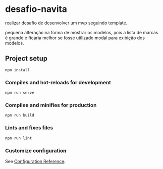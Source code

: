 # desafio-navita
realizar desafio de desenvolver um mvp seguindo template.

pequena alteração na forma de mostrar os modelos, pois a lista de marcas é grande e ficaria melhor se fosse utilizado modal para exibição dos modelos.

## Project setup
```
npm install
```

### Compiles and hot-reloads for development
```
npm run serve
```

### Compiles and minifies for production
```
npm run build
```

### Lints and fixes files
```
npm run lint
```

### Customize configuration
See [Configuration Reference](https://cli.vuejs.org/config/).
